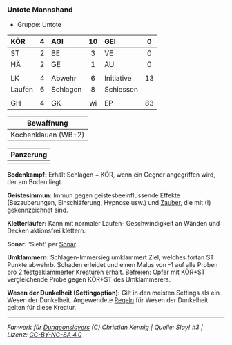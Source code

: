### Untote Mannshand

- Gruppe: Untote

| KÖR    |  4  | AGI      | 10  | GEI        |  0  |
| :----- | :-: | :------- | :-: | :--------- | :-: |
| ST     |  2  | BE       |  3  | VE         |  0  |
| HÄ     |  2  | GE       |  1  | AU         |  0  |
|        |     |          |     |            |     |
| LK     |  4  | Abwehr   |  6  | Initiative | 13  |
| Laufen |  6  | Schlagen |  8  | Schiessen  |     |
|        |     |          |     |            |     |
| GH     |  4  | GK       | wi  | EP         | 83  |

|     Bewaffnung      |
| :-----------------: |
| Kochenklauen (WB+2) |

| Panzerung |
| :-------: |
|           |

**Bodenkampf:** Erhält Schlagen + KÖR, wenn ein Gegner angegriffen wird, der am Boden liegt.

**Geistesimmun:** Immun gegen geistesbeeinflussende Effekte (Bezauberungen, Einschläferung, Hypnose usw.) und [Zauber](../../fanwerk/zauber/zauber.md), die mit (!) gekennzeichnet sind.

**Kletterläufer:** Kann mit normaler Laufen- Geschwindigkeit an Wänden und Decken aktionsfrei klettern.

**Sonar:** 'Sieht' per [Sonar](../../fanwerk/zauber/sonar.md).

**Umklammern:** Schlagen-Immersieg umklammert Ziel, welches fortan ST Punkte abwehrb. Schaden erleidet und einen Malus von -1 auf alle Proben pro 2 festgeklammerter Kreaturen erhält. Befreien: Opfer mit KÖR+ST vergleichende Probe gegen KÖR+ST des Umklammerers.

**Wesen der Dunkelheit (Settingoption):** Gilt in den meisten Settings als ein Wesen der Dunkelheit. Angewendete [Regeln](../../grw/regeln-proben.md) für Wesen der Dunkelheit gelten für diese Kreatur.

---

_Fanwerk für [Dungeonslayers](https://www.dungeonslayers.net/) (C) Christian Kennig | Quelle: Slay! #3 | Lizenz: [CC-BY-NC-SA 4.0](https://creativecommons.org/licenses/by-nc-sa/4.0/deed.de)_
